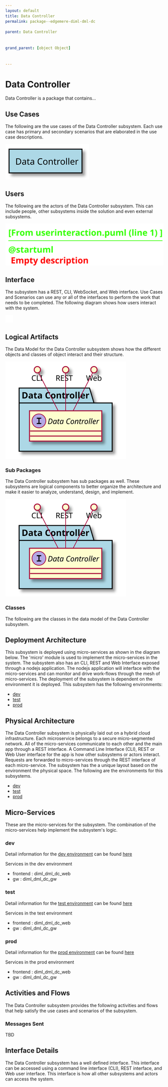 ```yaml
---
layout: default
title: Data Controller
permalink: package--edgemere-diml-dml-dc

parent: Data Controller


grand_parent: [object Object]


---
```

# Data Controller

Data Controller is a package that contains...



## Use Cases

The following are the use cases of the Data Controller subsystem. Each use case has primary and secondary scenarios
that are elaborated in the use case descriptions.



![UseCase Diagram](./usecases.svg)

## Users

The following are the actors of the Data Controller subsystem. This can include people, other subsystems 
inside the solution and even external subsystems. 



![User Interaction](./userinteraction.svg)

## Interface

The subsystem has a REST, CLI, WebSocket, and Web interface. Use Cases and Scenarios can use any or all
of the interfaces to perform the work that needs to be completed. The following  diagram shows how
users interact with the system.

![Scenario Mappings Diagram](./scenariomapping.svg)



## Logical Artifacts

The Data Model for the  Data Controller subsystem shows how the different objects and classes of object interact
and their structure.

![Sub Package Diagram](./subpackage.svg)

### Sub Packages

The Data Controller subsystem has sub packages as well. These subsystems are logical components to better
organize the architecture and make it easier to analyze, understand, design, and implement.



![Logical Diagram](./logical.svg)

### Classes

The following are the classes in the data model of the Data Controller subsystem.




## Deployment Architecture

This subsystem is deployed using micro-services as shown in the diagram below. The 'micro' module is
used to implement the micro-services in the system. The subsystem also has an CLI, REST and Web Interface
exposed through a nodejs application. The nodejs application will interface with the micro-services and
can monitor and drive work-flows through the mesh of micro-services. The deployment of the subsystem is 
dependent on the environment it is deployed. This subsystem has the following environments:
* [dev](environment--edgemere-diml-dml-dc-dev)
* [test](environment--edgemere-diml-dml-dc-test)
* [prod](environment--edgemere-diml-dml-dc-prod)



## Physical Architecture

The Data Controller subsystem is physically laid out on a hybrid cloud infrastructure. Each microservice belongs
to a secure micro-segmented network. All of the micro-services communicate to each other and the main app through a
REST interface. A Command Line Interface (CLI), REST or Web User interface for the app is how other subsystems or actors 
interact. Requests are forwarded to micro-services through the REST interface of each micro-service. The subsystem has
the a unique layout based on the environment the physical space. The following are the environments for this
subsystems.
* [dev](environment--edgemere-diml-dml-dc-dev)
* [test](environment--edgemere-diml-dml-dc-test)
* [prod](environment--edgemere-diml-dml-dc-prod)


## Micro-Services

These are the micro-services for the subsystem. The combination of the micro-services help implement
the subsystem's logic.


### dev

Detail information for the [dev environment](environment--edgemere-diml-dml-dc-dev)
can be found [here](environment--edgemere-diml-dml-dc-dev)

Services in the dev environment

* frontend : diml_dml_dc_web
* gw : diml_dml_dc_gw


### test

Detail information for the [test environment](environment--edgemere-diml-dml-dc-test)
can be found [here](environment--edgemere-diml-dml-dc-test)

Services in the test environment

* frontend : diml_dml_dc_web
* gw : diml_dml_dc_gw


### prod

Detail information for the [prod environment](environment--edgemere-diml-dml-dc-prod)
can be found [here](environment--edgemere-diml-dml-dc-prod)

Services in the prod environment

* frontend : diml_dml_dc_web
* gw : diml_dml_dc_gw


## Activities and Flows
The Data Controller subsystem provides the following activities and flows that help satisfy the use
cases and scenarios of the subsystem.




### Messages Sent

TBD

## Interface Details
The Data Controller subsystem has a well defined interface. This interface can be accessed using a
command line interface (CLI), REST interface, and Web user interface. This interface is how all other
subsystems and actors can access the system.


